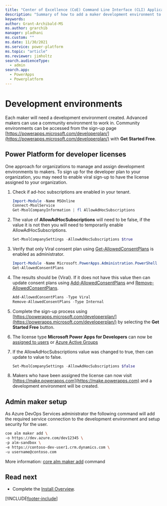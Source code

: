 ```yaml
---
title: "Center of Excellence (CoE) Command Line Interface (CLI) Application Lifecycle Management (ALM) Accelerator Developer environments"
description: "Summary of how to add a maker development environment to the ALM Accelerator using the Center of Excellence (CoE) Command Line Interface (CLI)"
keywords: 
author: Grant-Archibald-MS
ms.author: grarchib
manager: pladhani
ms.custom: ""
ms.date: 11/30/2021
ms.service: power-platform
ms.topic: "article"
ms.reviewer: jimholtz
search.audienceType: 
  - admin
search.app: 
  - PowerApps
  - Powerplatform
---
```


# Development environments

Each maker will need a development environment created. Advanced makers can use a community environment to work in. Community environments can be accessed from the sign-up page [https://powerapps.microsoft.com/developerplan/](https://powerapps.microsoft.com/developerplan/) with **Get Started Free**.

## Power Platform for developer licenses

One approach for organizations to manage and assign development environments to makers. To sign up for the developer plan to your organization, you may need to enable viral sign-up to have the license assigned to your organization.

1. Check if ad-hoc subscriptions are enabled in your tenant.

   ```powershell
   Import-Module -Name MSOnline
   Connect-MsolService
   Get-MsolCompanyInformation | fl AllowAdHocSubscriptions
   ```

1. The value of **AllowAdHocSubscriptions** will need to be false, if the value it is not then you will need to temporarily enable AllowAdHocSubscriptions.

   ```powershell
   Set-MsolCompanySettings -AllowAdHocSubscriptions $true 
   ```

1. Verify that only Viral consent plan using [Get-AllowedConsentPlans](/powershell/module/microsoft.powerapps.administration.powershell/get-allowedconsentplans) is enabled as administrator.

   ```powershell
   Import-Module -Name Microsoft.PowerApps.Administration.PowerShell
   Get-AllowedConsentPlans
   ```

1. The results should be {Viral}. If it does not have this value then can update consent plans using [Add-AllowedConsentPlans](/powershell/module/microsoft.powerapps.administration.powershell/add-allowedconsentplans) and [Remove-AllowedConsentPlans](/powershell/module/microsoft.powerapps.administration.powershell/remove-allowedconsentplans).

   ```powershell
   Add-AllowedConsentPlans -Type Viral
   Remove-AllowedConsentPlans -Type Internal
   ```

1. Complete the sign-up process using [https://powerapps.microsoft.com/developerplan/](https://powerapps.microsoft.com/developerplan/) by selecting the **Get Started Free** button.

1. The license type **Microsoft Power Apps for Developers** can now be [assigned to users](/microsoft-365/admin/manage/assign-licenses-to-users) or [Azure Active Groups](/azure/active-directory/enterprise-users/licensing-groups-assign)

1. If the AllowAdHocSubscriptions value was changed to true, then can update to value to false.

   ```powershell
   Set-MsolCompanySettings -AllowAdHocSubscriptions $false 
   ```

1. Makers who have been assigned the license can now visit [https://make.powerapps.com](https://make.powerapps.com) and a development environment will be created.

## Admin maker setup

As Azure DevOps Services administrator the following command will add the required service connection to the development environment and setup security for the user.

   ```bash
   coe alm maker add \
   -o https://dev.azure.com/dev12345 \
   -p alm-sandbox \
   -e https://contoso-dev-user1.crm.dynamics.com \
   -u username@contoso.com
   ```

More information: [core alm maker add](https://github.com/microsoft/coe-starter-kit/tree/main/coe-cli/docs/help/alm/maker/add.md) command

## Read next

- Complete the [Install Overview](./overview.md#install-overview).

[!INCLUDE[footer-include](../../../../includes/footer-banner.md)]
